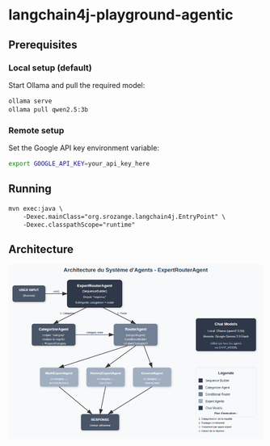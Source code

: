 # langchain4j-playground-agentic

## Prerequisites

### Local setup (default)
Start Ollama and pull the required model:
```bash
ollama serve
ollama pull qwen2.5:3b
```

### Remote setup
Set the Google API key environment variable:
```bash
export GOOGLE_API_KEY=your_api_key_here
```

## Running
```
mvn exec:java \
    -Dexec.mainClass="org.srozange.langchain4j.EntryPoint" \
    -Dexec.classpathScope="runtime"
```

## Architecture
![agents-archi.png](agents-archi.png)